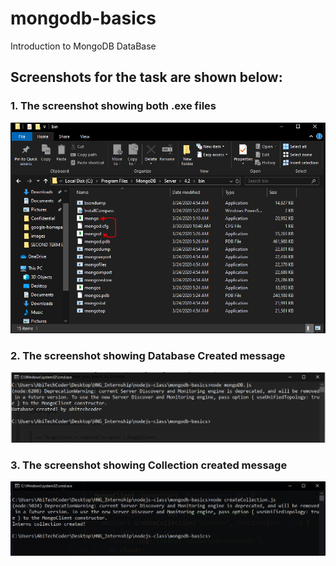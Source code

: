 # mongodb-basics
Introduction to MongoDB DataBase

## Screenshots for the task are shown below:

### 1. The screenshot showing both .exe files 
 
![](images/screenshot1.PNG)


### 2. The screenshot showing Database Created message
![](images/screenshot2.PNG)


### 3. The screenshot showing Collection created message
![](images/screenshot3.PNG)
